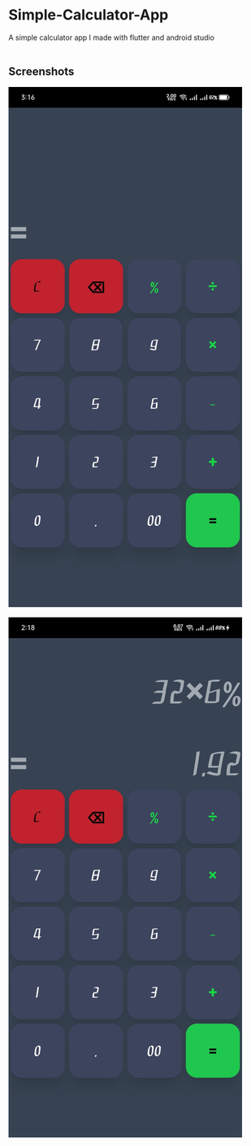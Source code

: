 # Simple-Calculator-App
A simple calculator app I made with flutter and android studio
<br>
<br>
## Screenshots
![screenshot](/app-screeenshot.jpg) <br>
<br>
![screenshot](/app-screenshot-1.jpg)
